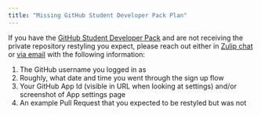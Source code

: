 ```yaml
---
title: "Missing GitHub Student Developer Pack Plan"
---
```


If you have the [GitHub Student Developer Pack](https://education.github.com/pack) and are not receiving the private repository restyling you expect, please reach out either in [Zulip chat](https://restyled.zulipchat.com) or [via email](mailto:support@restyled.io) with the following information:

1. The GitHub username you logged in as
2. Roughly, what date and time you went through the sign up flow
3. Your GitHub App Id (visible in URL when looking at settings) and/or screenshot of App settings page
4. An example Pull Request that you expected to be restyled but was not